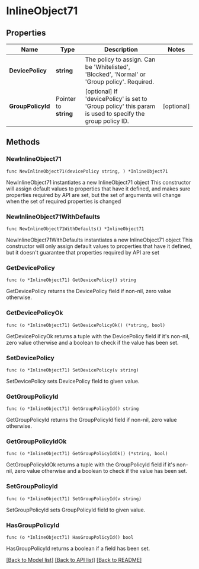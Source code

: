 # InlineObject71

## Properties

Name | Type | Description | Notes
------------ | ------------- | ------------- | -------------
**DevicePolicy** | **string** | The policy to assign. Can be &#39;Whitelisted&#39;, &#39;Blocked&#39;, &#39;Normal&#39; or &#39;Group policy&#39;. Required. | 
**GroupPolicyId** | Pointer to **string** | [optional] If &#39;devicePolicy&#39; is set to &#39;Group policy&#39; this param is used to specify the group policy ID. | [optional] 

## Methods

### NewInlineObject71

`func NewInlineObject71(devicePolicy string, ) *InlineObject71`

NewInlineObject71 instantiates a new InlineObject71 object
This constructor will assign default values to properties that have it defined,
and makes sure properties required by API are set, but the set of arguments
will change when the set of required properties is changed

### NewInlineObject71WithDefaults

`func NewInlineObject71WithDefaults() *InlineObject71`

NewInlineObject71WithDefaults instantiates a new InlineObject71 object
This constructor will only assign default values to properties that have it defined,
but it doesn't guarantee that properties required by API are set

### GetDevicePolicy

`func (o *InlineObject71) GetDevicePolicy() string`

GetDevicePolicy returns the DevicePolicy field if non-nil, zero value otherwise.

### GetDevicePolicyOk

`func (o *InlineObject71) GetDevicePolicyOk() (*string, bool)`

GetDevicePolicyOk returns a tuple with the DevicePolicy field if it's non-nil, zero value otherwise
and a boolean to check if the value has been set.

### SetDevicePolicy

`func (o *InlineObject71) SetDevicePolicy(v string)`

SetDevicePolicy sets DevicePolicy field to given value.


### GetGroupPolicyId

`func (o *InlineObject71) GetGroupPolicyId() string`

GetGroupPolicyId returns the GroupPolicyId field if non-nil, zero value otherwise.

### GetGroupPolicyIdOk

`func (o *InlineObject71) GetGroupPolicyIdOk() (*string, bool)`

GetGroupPolicyIdOk returns a tuple with the GroupPolicyId field if it's non-nil, zero value otherwise
and a boolean to check if the value has been set.

### SetGroupPolicyId

`func (o *InlineObject71) SetGroupPolicyId(v string)`

SetGroupPolicyId sets GroupPolicyId field to given value.

### HasGroupPolicyId

`func (o *InlineObject71) HasGroupPolicyId() bool`

HasGroupPolicyId returns a boolean if a field has been set.


[[Back to Model list]](../README.md#documentation-for-models) [[Back to API list]](../README.md#documentation-for-api-endpoints) [[Back to README]](../README.md)


